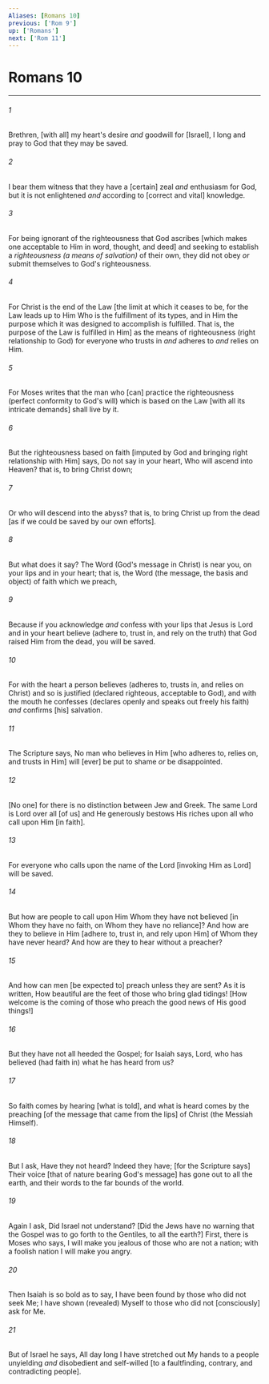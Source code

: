 ```yaml
---
Aliases: [Romans 10]
previous: ['Rom 9']
up: ['Romans']
next: ['Rom 11']
---
```

# Romans 10

***














###### 1 






Brethren, [with all] my heart's desire _and_ goodwill for [Israel], I long and pray to God that they may be saved. 













###### 2 






I bear them witness that they have a [certain] zeal _and_ enthusiasm for God, but it is not enlightened _and_ according to [correct and vital] knowledge. 













###### 3 






For being ignorant of the righteousness that God ascribes [which makes one acceptable to Him in word, thought, and deed] and seeking to establish a _righteousness (a means of salvation)_ of their own, they did not obey _or_ submit themselves to God's righteousness. 













###### 4 






For Christ is the end of the Law [the limit at which it ceases to be, for the Law leads up to Him Who is the fulfillment of its types, and in Him the purpose which it was designed to accomplish is fulfilled. That is, the purpose of the Law is fulfilled in Him] as the means of righteousness (right relationship to God) for everyone who trusts in _and_ adheres to _and_ relies on Him. 













###### 5 






For Moses writes that the man who [can] practice the righteousness (perfect conformity to God's will) which is based on the Law [with all its intricate demands] shall live by it. 













###### 6 






But the righteousness based on faith [imputed by God and bringing right relationship with Him] says, Do not say in your heart, Who will ascend into Heaven? that is, to bring Christ down; 













###### 7 






Or who will descend into the abyss? that is, to bring Christ up from the dead [as if we could be saved by our own efforts]. 













###### 8 






But what does it say? The Word (God's message in Christ) is near you, on your lips and in your heart; that is, the Word (the message, the basis and object) of faith which we preach, 













###### 9 






Because if you acknowledge _and_ confess with your lips that Jesus is Lord and in your heart believe (adhere to, trust in, and rely on the truth) that God raised Him from the dead, you will be saved. 













###### 10 






For with the heart a person believes (adheres to, trusts in, and relies on Christ) and so is justified (declared righteous, acceptable to God), and with the mouth he confesses (declares openly and speaks out freely his faith) _and_ confirms [his] salvation. 













###### 11 






The Scripture says, No man who believes in Him [who adheres to, relies on, and trusts in Him] will [ever] be put to shame _or_ be disappointed. 













###### 12 






[No one] for there is no distinction between Jew and Greek. The same Lord is Lord over all [of us] and He generously bestows His riches upon all who call upon Him [in faith]. 













###### 13 






For everyone who calls upon the name of the Lord [invoking Him as Lord] will be saved. 













###### 14 






But how are people to call upon Him Whom they have not believed [in Whom they have no faith, on Whom they have no reliance]? And how are they to believe in Him [adhere to, trust in, and rely upon Him] of Whom they have never heard? And how are they to hear without a preacher? 













###### 15 






And how can men [be expected to] preach unless they are sent? As it is written, How beautiful are the feet of those who bring glad tidings! [How welcome is the coming of those who preach the good news of His good things!] 













###### 16 






But they have not all heeded the Gospel; for Isaiah says, Lord, who has believed (had faith in) what he has heard from us? 













###### 17 






So faith comes by hearing [what is told], and what is heard comes by the preaching [of the message that came from the lips] of Christ (the Messiah Himself). 













###### 18 






But I ask, Have they not heard? Indeed they have; [for the Scripture says] Their voice [that of nature bearing God's message] has gone out to all the earth, and their words to the far bounds of the world. 













###### 19 






Again I ask, Did Israel not understand? [Did the Jews have no warning that the Gospel was to go forth to the Gentiles, to all the earth?] First, there is Moses who says, I will make you jealous of those who are not a nation; with a foolish nation I will make you angry. 













###### 20 






Then Isaiah is so bold as to say, I have been found by those who did not seek Me; I have shown (revealed) Myself to those who did not [consciously] ask for Me. 













###### 21 






But of Israel he says, All day long I have stretched out My hands to a people unyielding _and_ disobedient and self-willed [to a faultfinding, contrary, and contradicting people].
